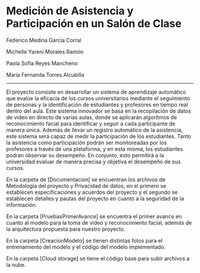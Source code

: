 # Medición de Asistencia y Participación en un Salón de Clase
Federico Medina García Corral

Michelle Yareni Morales Ramón

Paola Sofia Reyes Mancheno

María Fernanda Torres Alcubilla

---
El proyecto consiste en desarrollar un sistema de aprendizaje automático que evalúe la eficacia de los cursos universitarios mediante el seguimiento de personas y la identificación de estudiantes y profesores en tiempo real dentro del aula. Este sistema innovador se basa en la recopilación de datos de video en directo de varias aulas, donde se aplicarán algoritmos de reconocimiento facial para identificar y seguir a cada participante de manera única. Además de llevar un registro automático de la asistencia, este sistema será capaz de medir la participación de los estudiantes. Tanto la asistencia como participación podrán ser monitoreadas por los profesores a través de una plataforma, y en esta misma, los estudiantes podrán observar su desempeño. En conjunto, esto permitirá a la universidad evaluar de manera precisa y objetiva el desempeño de sus cursos.

En la carpeta de [Documentacion] se encuentran los archivos de Metodología del proyecto y Privacidad de datos, en el primero se establecen especificaciones y acuerdos del proyecto y el segundo se establecen detalles y pautas del proyecto en cuanto a la seguridad de la información. 

En la carpeta [PruebasPrimerAvance] se encuentra el primer avance en cuanto al modelo para la toma de video y reconocimiento facial, además de la arquitectura propuesta para nuestro proyecto.

En la carpeta [CreacionModelo] se tienen distintas fotos para el entrenamiento del modelo y el código del modelo implementado.  

En la carpeta [Cloud storage] se tiene el código base para subir archivos a la nube.  
